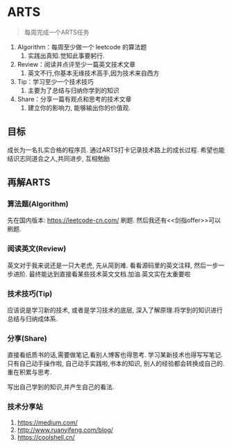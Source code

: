 # ARTS 
> 每周完成一个ARTS任务

1. Algorithm：每周至少做一个 leetcode 的算法题
   1. 实践出真知.觉知此事要躬行.
2. Review：阅读并点评至少一篇英文技术文章
   1. 英文不行,你基本无缘技术高手,因为技术来自西方
3. Tip：学习至少一个技术技巧
   1. 主要为了总结与归纳你学到的知识
4. Share：分享一篇有观点和思考的技术文章
   1. 建立你的影响力, 能够输出你的价值观.

## 目标

成长为一名扎实合格的程序员. 通过ARTS打卡记录技术路上的成长过程. 
希望也能结识志同道合之人,共同进步, 互相勉励

## 再解ARTS
### 算法题(Algorithm)
先在国内版本: https://leetcode-cn.com/ 刷题.
然后我还有<<剑指offer>>可以刷题.

### 阅读英文(Review)
英文对于我来说还是一只大老虎, 先从简到难. 看看源码里的英文注释, 然后一步一步进阶.
最终能达到直接看某些技术英文文档.加油.英文实在太重要啦

### 技术技巧(Tip)
应该说是学习新的技术, 或者是学习技术的底层, 深入了解原理.将学到的知识进行总结与归纳成体系.

### 分享(Share)
直接看纸质书的话,需要做笔记,看别人博客也得思考. 学习某新技术也得写写笔记.只有自己动手操作啦,
自己动手实践啦,书本的知识, 别人的经验都会转换成自己的. 重在积累与思考. 

写出自己学到的知识,并产生自己的看法.



### 技术分享站

1. https://medium.com/
2. http://www.ruanyifeng.com/blog/ 
3. https://coolshell.cn/